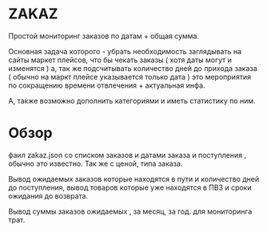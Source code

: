 # ZAKAZ
Простой мониторинг заказов по датам  + общая сумма.

Основная задача которого - убрать необходимость заглядывать на сайты маркет плейсов,
что бы чекать заказы ( хотя даты могут и изменятся )
а, так же подсчитывать количество дней до прихода заказа ( обычно на маркт плейсе указывается только дата )
это мероприятия по сокращению времени отвлечения + актуальная инфа.

А, также возможно дополнить категориями и иметь статистику по ним. 

# Обзор
фаил zakaz.json cо списком заказов и датами заказа и поступления ,
обычно это известно.
Так же с ценой, типа  заказа.

Вывод ожидаемых заказов которые находятся в пути и количество дней до поступления,
вывод товаров которые уже находятся в ПВЗ и сроки ожидания до возврата. 

Вывод суммы заказов ожидаемых , за месяц, за год.
для мониторинга трат.
